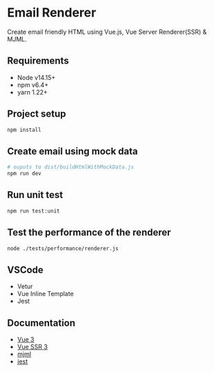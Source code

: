 # Email Renderer

Create email friendly HTML using Vue.js, Vue Server Renderer(SSR) & MJML.

## Requirements

- Node v14.15+
- npm v6.4+
- yarn 1.22+

## Project setup

```bash
npm install
```

## Create email using mock data

```bash
# ouputs to dist/buildHtmlWithMockData.js
npm run dev
```

## Run unit test

```bash
npm run test:unit
```

## Test the performance of the renderer

```bash
node ./tests/performance/renderer.js
```

## VSCode

- Vetur
- Vue Inline Template
- Jest

## Documentation

- [Vue 3](https://vuejs.org/v3/guide/)
- [Vue SSR 3](https://github.com/vuejs/vue-next/tree/master/packages/server-renderer)
- [mjml](https://mjml.io/documentation/)
- [jest](https://jestjs.io/docs/en/api/)
